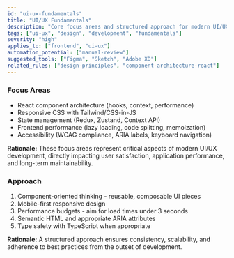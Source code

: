 ```yaml
---
id: "ui-ux-fundamentals"
title: "UI/UX Fundamentals"
description: "Core focus areas and structured approach for modern UI/UX design and development, emphasizing user-centricity and performance."
tags: ["ui-ux", "design", "development", "fundamentals"]
severity: "high"
applies_to: ["frontend", "ui-ux"]
automation_potential: ["manual-review"]
suggested_tools: ["Figma", "Sketch", "Adobe XD"]
related_rules: ["design-principles", "component-architecture-react"]
---
```


### Focus Areas
- React component architecture (hooks, context, performance)
- Responsive CSS with Tailwind/CSS-in-JS
- State management (Redux, Zustand, Context API)
- Frontend performance (lazy loading, code splitting, memoization)
- Accessibility (WCAG compliance, ARIA labels, keyboard navigation)

**Rationale:** These focus areas represent critical aspects of modern UI/UX development, directly impacting user satisfaction, application performance, and long-term maintainability.

### Approach
1. Component-oriented thinking - reusable, composable UI pieces
2. Mobile-first responsive design
3. Performance budgets - aim for load times under 3 seconds
4. Semantic HTML and appropriate ARIA attributes
5. Type safety with TypeScript when appropriate

**Rationale:** A structured approach ensures consistency, scalability, and adherence to best practices from the outset of development.
